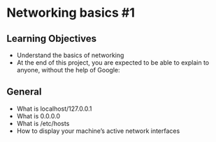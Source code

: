 # Networking basics #1

## Learning Objectives

- Understand the basics of networking
- At the end of this project, you are expected to be able to explain to anyone, without the help of Google:

## General

- What is localhost/127.0.0.1
- What is 0.0.0.0
- What is /etc/hosts
- How to display your machine’s active network interfaces